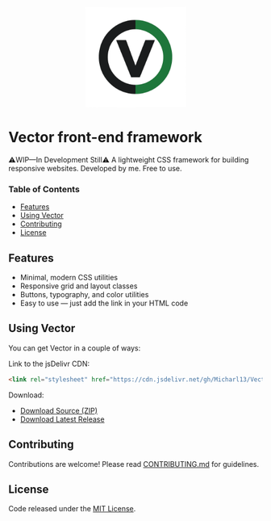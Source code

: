 <p align="center">
  <img src="Vector-logo.png" alt="Logo" width="200"/>
</p>

# Vector front-end framework
⚠️WIP—In Development Still⚠️ A lightweight CSS framework for building responsive websites. Developed by me. Free to use.

### Table of Contents
- [Features](#features)
- [Using Vector](#using-vector)
- [Contributing](#contributing)
- [License](#license)

## Features
- Minimal, modern CSS utilities
- Responsive grid and layout classes
- Buttons, typography, and color utilities
- Easy to use — just add the link in your HTML code

## Using Vector

You can get Vector in a couple of ways:

Link to the jsDelivr CDN:
```html
<link rel="stylesheet" href="https://cdn.jsdelivr.net/gh/Micharl13/Vector-front-end-framework@main/dist/vectorcss.css">
```
Download:

- [Download Source (ZIP)](https://github.com/Micharl13/Vector-front-end-framework/archive/refs/heads/main.zip)
- [Download Latest Release](https://github.com/Micharl13/Vector-front-end-framework/releases)

## Contributing

Contributions are welcome! Please read [CONTRIBUTING.md](CONTRIBUTING.md) for guidelines.

## License
Code released under the [MIT License](LICENSE).
